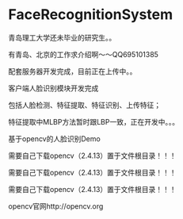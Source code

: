 # FaceRecognitionSystem

青岛理工大学还未毕业的研究生。。

有青岛、北京的工作求介绍啊～～QQ695101385

配套服务器开发完成，目前正在上传中。。

客户端人脸识别模块开发完成

包括人脸检测、特征提取、特征识别、上传特征；

特征提取中MLBP方法暂时跟LBP一致，正在开发中。。。

基于opencv的人脸识别Demo

需要自己下载opencv（2.4.13）置于文件根目录！！！

需要自己下载opencv（2.4.13）置于文件根目录！！！

需要自己下载opencv（2.4.13）置于文件根目录！！！

opencv官网http://opencv.org
